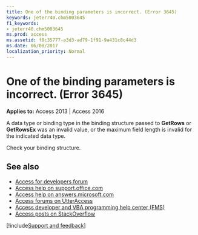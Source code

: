 ```yaml
---
title: One of the binding parameters is incorrect. (Error 3645)
keywords: jeterr40.chm5003645
f1_keywords:
- jeterr40.chm5003645
ms.prod: access
ms.assetid: f8c35777-a3d3-ad79-1f91-9a431c8c44d3
ms.date: 06/08/2017
localization_priority: Normal
---
```



# One of the binding parameters is incorrect. (Error 3645)

  

**Applies to:** Access 2013 | Access 2016

A data type or binding type in the binding structure passed to  **GetRows** or **GetRowsEx** was an invalid value, or the maximum field length is invalid for the indicated data type.

Check your binding structure.

## See also

- [Access for developers forum](https://social.msdn.microsoft.com/Forums/office/home?forum=accessdev)
- [Access help on support.office.com](https://support.office.com/search/results?query=Access)
- [Access help on answers.microsoft.com](https://answers.microsoft.com/)
- [Access forums on UtterAccess](https://www.utteraccess.com/forum/index.php?act=idx)
- [Access developer and VBA programming help center (FMS)](https://www.fmsinc.com/MicrosoftAccess/developer/)
- [Access posts on StackOverflow](https://stackoverflow.com/questions/tagged/ms-access)

[!include[Support and feedback](~/includes/feedback-boilerplate.md)]